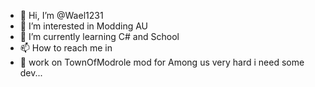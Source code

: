 - 👋 Hi, I’m @Wael1231
- 👀 I’m interested in Modding AU 
- 🌱 I’m currently learning C# and School
- 📫 How to reach me in
- 👀 work on TownOfModrole mod for Among us very hard i need some dev...

<!---
Wael1231/Wael1231 is a ✨ special ✨ repository because its `README.md` (this file) appears on your GitHub profile.
You can click the Preview link to take a look at your changes.
--->
